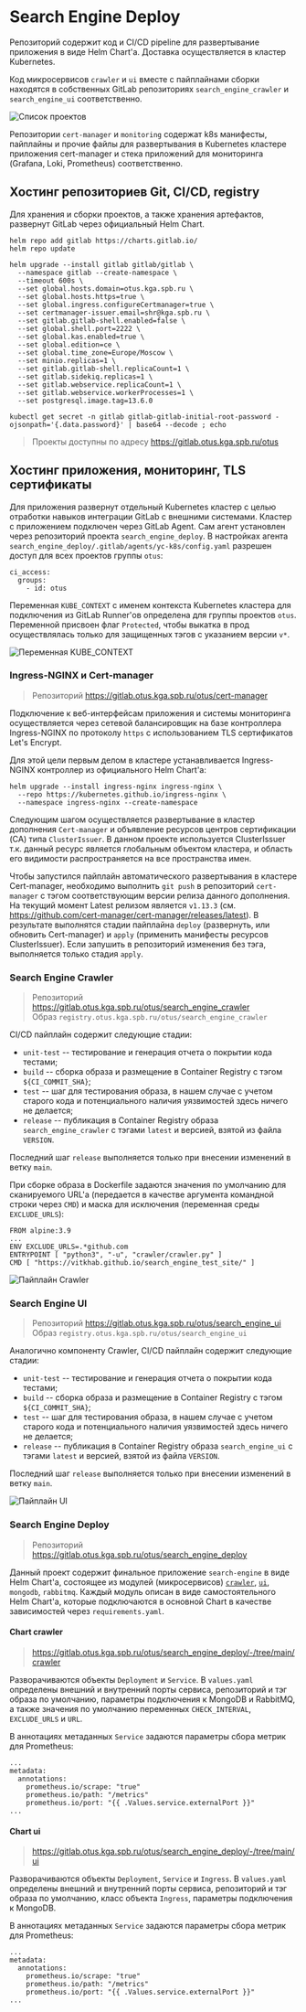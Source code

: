 # Search Engine Deploy

Репозиторий содержит код и CI/CD pipeline для развертывание приложения в виде Helm Chart'а. Доставка осуществляется в кластер Kubernetes.

Код микросервисов `crawler` и `ui` вместе с пайплайнами сборки находятся в собственных GitLab репозиториях `search_engine_crawler` и `search_engine_ui` соответственно.

![Список проектов](img/repos.png)

Репозитории `cert-manager` и `monitoring` содержат k8s манифесты, пайплайны и прочие файлы для развертывания в Kubernetes кластере приложения cert-manager и стека приложений для мониторинга (Grafana, Loki, Prometheus) соответственно.

## Хостинг репозиториев Git, CI/CD, registry

Для хранения и сборки проектов, а также хранения артефактов, развернут GitLab через официальный Helm Chart.

```
helm repo add gitlab https://charts.gitlab.io/
helm repo update

helm upgrade --install gitlab gitlab/gitlab \
  --namespace gitlab --create-namespace \
  --timeout 600s \
  --set global.hosts.domain=otus.kga.spb.ru \
  --set global.hosts.https=true \
  --set global.ingress.configureCertmanager=true \
  --set certmanager-issuer.email=shr@kga.spb.ru \
  --set gitlab.gitlab-shell.enabled=false \
  --set global.shell.port=2222 \
  --set global.kas.enabled=true \
  --set global.edition=ce \
  --set global.time_zone=Europe/Moscow \
  --set minio.replicas=1 \
  --set gitlab.gitlab-shell.replicaCount=1 \
  --set gitlab.sidekiq.replicas=1 \
  --set gitlab.webservice.replicaCount=1 \
  --set gitlab.webservice.workerProcesses=1 \
  --set postgresql.image.tag=13.6.0

kubectl get secret -n gitlab gitlab-gitlab-initial-root-password -ojsonpath='{.data.password}' | base64 --decode ; echo
```

> Проекты доступны по адресу https://gitlab.otus.kga.spb.ru/otus

## Хостинг приложения, мониторинг, TLS сертификаты

Для приложения развернут отдельный Kubernetes кластер с целью отработки навыков интеграции GitLab с внешними системами. Кластер с приложением подключен через GitLab Agent. Сам агент установлен через репозиторий проекта `search_engine_deploy`. В настройках агента `search_engine_deploy/.gitlab/agents/yc-k8s/config.yaml` разрешен доступ для всех проектов группы `otus`:
```
ci_access:
  groups:
    - id: otus
```

Переменная `KUBE_CONTEXT` с именем контекста Kubernetes кластера для подключения из GitLab Runner'ов определена для группы проектов `otus`. Переменной присвоен флаг `Protected`, чтобы выкатка в прод осуществлялась только для защищенных тэгов с указанием версии `v*`.

![Переменная KUBE_CONTEXT](img/context.png)

### Ingress-NGINX и Cert-manager

> Репозиторий https://gitlab.otus.kga.spb.ru/otus/cert-manager

Подключение к веб-интерфейсам приложения и системы мониторинга осуществляется через сетевой балансировщик на базе контроллера Ingress-NGINX по протоколу `https` с использованием TLS сертификатов Let's Encrypt.

Для этой цели первым делом в кластере устанавливается Ingress-NGINX контроллер из официального Helm Chart'а:
```
helm upgrade --install ingress-nginx ingress-nginx \
  --repo https://kubernetes.github.io/ingress-nginx \
  --namespace ingress-nginx --create-namespace
```

Следующим шагом осуществляется развертывание в кластер дополнения `Cert-manager` и объявление ресурсов центров сертификации (CA) типа `ClusterIssuer`. В данном проекте используется ClusterIssuer т.к. данный ресурс является глобальным объектом кластера, и область его видимости распространяется на все пространства имен.

Чтобы запустился пайплайн автоматического развертывания в кластере Cert-manager, необходимо выполнить `git push` в репозиторий `cert-manager` с тэгом соответствующим версии релиза данного дополнения. На текущий момент Latest релизом является `v1.13.3` (см. <https://github.com/cert-manager/cert-manager/releases/latest>). В результате выполнятся стадии пайплайна `deploy` (развернуть, или обновить Cert-manager) и `apply` (применить манифесты ресурсов ClusterIssuer). Если запушить в репозиторий изменения без тэга, выполняется только стадия `apply`.

### Search Engine Crawler

> Репозиторий <https://gitlab.otus.kga.spb.ru/otus/search_engine_crawler> <br>
> Образ `registry.otus.kga.spb.ru/otus/search_engine_crawler`

CI/CD пайплайн содержит следующие стадии:
- `unit-test` -- тестирование и генерация отчета о покрытии кода тестами;
- `build` -- сборка образа и размещение в Container Registry с тэгом `${CI_COMMIT_SHA}`;
- `test` -- шаг для тестирования образа, в нашем случае с учетом старого кода и потенциального наличия уязвимостей здесь ничего не делается;
- `release` -- публикация в Container Registry образа `search_engine_crawler` с тэгами `latest` и версией, взятой из файла `VERSION`.

Последний шаг `release` выполняется только при внесении изменений в ветку `main`.

При сборке образа в Dockerfile задаются значения по умолчанию для сканируемого URL'а (передается в качестве аргумента командной строки через `CMD`) и маска для исключения (переменная среды `EXCLUDE_URLS`):
```
FROM alpine:3.9
...
ENV EXCLUDE_URLS=.*github.com
ENTRYPOINT [ "python3", "-u", "crawler/crawler.py" ]
CMD [ "https://vitkhab.github.io/search_engine_test_site/" ]
```

![Пайплайн Crawler](img/crawler-ci.png)

### Search Engine UI

> Репозиторий <https://gitlab.otus.kga.spb.ru/otus/search_engine_ui> <br>
> Образ `registry.otus.kga.spb.ru/otus/search_engine_ui`

Аналогично компоненту Crawler, CI/CD пайплайн содержит следующие стадии:
- `unit-test` -- тестирование и генерация отчета о покрытии кода тестами;
- `build` -- сборка образа и размещение в Container Registry с тэгом `${CI_COMMIT_SHA}`;
- `test` -- шаг для тестирования образа, в нашем случае с учетом старого кода и потенциального наличия уязвимостей здесь ничего не делается;
- `release` -- публикация в Container Registry образа `search_engine_ui` с тэгами `latest` и версией, взятой из файла `VERSION`.

Последний шаг `release` выполняется только при внесении изменений в ветку `main`.

![Пайплайн UI](img/ui-ci.png)

### Search Engine Deploy

> Репозиторий <https://gitlab.otus.kga.spb.ru/otus/search_engine_deploy>

Данный проект содержит финальное приложение `search-engine` в виде Helm Chart'а, состоящее из модулей (микросервисов) [`crawler`](#search-engine-crawler), [`ui`](#search-engine-ui), `mongodb`, `rabbitmq`. Каждый модуль описан в виде самостоятельного Helm Chart'а, которые подключаются в основной Chart в качестве зависимостей через `requirements.yaml`.

#### Chart crawler

> https://gitlab.otus.kga.spb.ru/otus/search_engine_deploy/-/tree/main/crawler

Разворачиваются объекты `Deployment` и `Service`. В `values.yaml` определены внешний и внутренний порты сервиса, репозиторий и тэг образа по умолчанию, параметры подключения к MongoDB и RabbitMQ, а также значения по умолчанию переменных `CHECK_INTERVAL`, `EXCLUDE_URLS` и `URL`.

В аннотациях метаданных `Service` задаются параметры сбора метрик для Prometheus:
```
...
metadata:
  annotations:
    prometheus.io/scrape: "true"
    prometheus.io/path: "/metrics"
    prometheus.io/port: "{{ .Values.service.externalPort }}"
...
```

#### Chart ui

> https://gitlab.otus.kga.spb.ru/otus/search_engine_deploy/-/tree/main/ui

Разворачиваются объекты `Deployment`, `Service` и `Ingress`. В `values.yaml` определены внешний и внутренний порты сервиса, репозиторий и тэг образа по умолчанию, класс объекта `Ingress`, параметры подключения к MongoDB.

В аннотациях метаданных `Service` задаются параметры сбора метрик для Prometheus:
```
...
metadata:
  annotations:
    prometheus.io/scrape: "true"
    prometheus.io/path: "/metrics"
    prometheus.io/port: "{{ .Values.service.externalPort }}"
...
```

<!-- ![Telegram Bot](img/tg-bot.jpg) -->

